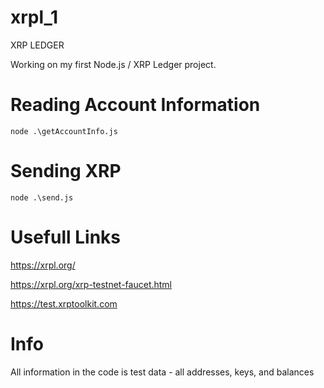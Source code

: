 # xrpl_1

XRP LEDGER

Working on my first Node.js / XRP Ledger project.

# Reading Account Information 
```shell
node .\getAccountInfo.js
```

# Sending XRP
```shell
node .\send.js
```

# Usefull Links
https://xrpl.org/

https://xrpl.org/xrp-testnet-faucet.html

https://test.xrptoolkit.com

# Info
All information in the code is test data - all addresses, keys, and balances